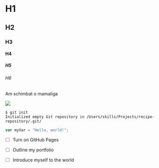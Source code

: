 # H1
## H2
### H3
#### H4
##### H5
###### H6

Am schimbat o mamaliga 

![](https://github.com/user-attachments/assets/990c11df-ddba-4f49-968a-623edf0bc994)


```
$ git init
Initialized empty Git repository in /Users/skills/Projects/recipe-repository/.git/
```

``` javascript
var myVar = "Hello, world!";
```

- [ ] Turn on GitHub Pages
- [ ] Outline my portfolio
- [ ] Introduce myself to the world



